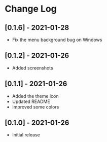 # Change Log

## [0.1.6] - 2021-01-28

- Fix the menu background bug on Windows

## [0.1.2] - 2021-01-26

- Added screenshots

## [0.1.1] - 2021-01-26

- Added the theme icon
- Updated README
- Improved some colors

## [0.1.0] - 2021-01-26

- Initial release
